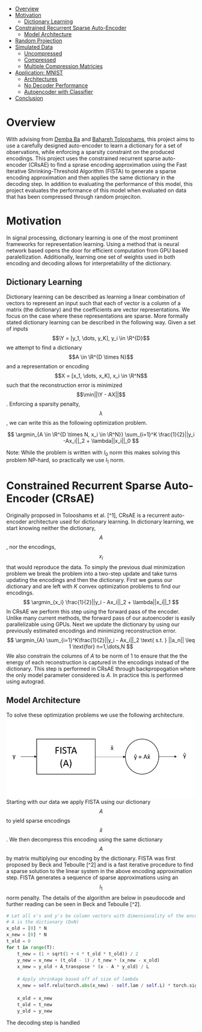 <script src="https://cdnjs.cloudflare.com/ajax/libs/mathjax/2.7.0/MathJax.js?config=TeX-AMS-MML_HTMLorMML" type="text/javascript"></script>
$$
\newcommand{\X}{\mathcal{X}}
\newcommand{\Y}{\mathcal{Y}}
\newcommand{\R}{\mathbb{R}}
\DeclareMathOperator*{\argmax}{arg\,max}
\DeclareMathOperator*{\argmin}{arg\,min}
$$

- [Overview](#overview)
- [Motivation](#motivation)
  * [Dictionary Learning](#dicitonary-learning)
- [Constrained Recurrent Sparse Auto-Encoder](#constrained-recurrent-sparse-auto-encoder)
  * [Model Architecture](#model-architecture)
- [Random Projection](#random-projection)
- [Simulated Data](#simulated-data)
  * [Uncompressed](#uncompressed)
  * [Compressed](#compressed)
  * [Multiple Compression Matricies](#multiple-compression-matricies)
- [Application: MNIST](#adversarial-training-with-data-augmentation)
  * [Architectures](#MNIST-architectures)
  * [No Decoder Performance](#MNIST-no-encoder-performace)
  * [Autoencoder with Classifier](#MNIST-autoencoder-performance)
- [Conclusion](#conclusion)

# Overview
With advising from [Demba Ba](https://www.seas.harvard.edu/directory/demba) and [Bahareh Tolooshams](https://crisp.seas.harvard.edu/people/bahareh-tolooshams), this project aims to use a carefully designed auto-encoder to learn a dictionary for a set of observations, while enforcing a sparsity constraint on the produced encodings. This project uses the constrained recurrent sparse auto-encoder (CRsAE) to find a sprase encoding approximation using the Fast Iterative Shrinking-Threshold Algorithm (FISTA) to generate a sparse encoding approximation and then applies the same dictionary in the decoding step. In addition to evaluating the performance of this model, this project evaluates the performance of this model when evaluated on data that has been compressed through random projeciton.

# Motivation
In signal processing, dictionary learning is one of the most prominent frameworks for representation learning. Using a method that is neural network based opens the door for efficient computation from GPU based paralellization. Additionally, learning one set of weights used in both encoding and decoding allows for interpretability of the dictionary.
## Dictionary Learning
Dictionary learning can be described as learning a linear combination of vectors to represent an input such that each of vector is a column of a matrix (the dictionary) and the coefficients are vector representations. We focus on the case where these representations are sparse. More formally stated dictionary learning can be described in the following way. Given a set of inputs $$\Y = [y_1, \dots, y_K], y_i \in \R^{D}$$ we attempt to find a dictionary $$A \in \R^{D \times N}$$ and a representation or encoding $$X = [x_1, \dots, x_K], x_i \in \R^N$$ such that the reconstruction error is minimized $$\min||\Y - AX||$$. Enforcing a sparsity penalty, $$\lambda$$, we can write this as the following optimization problem.

$$ 
\argmin_{A \in \R^{D \times N, x_i \in \R^N}} \sum_{i=1}^K \frac{1}{2}||y_i -Ax_i||_2 + \lambda||x_i||_0
$$

Note: While the problem is written with $l_0$ norm this makes solving this problem NP-hard, so practically we use $l_1$ norm.

# Constrained Recurrent Sparse Auto-Encoder (CRsAE)
Originally proposed in Tolooshams et al. [^1], CRsAE is a recurrent auto-encoder architecture used for dictionary learning. In dictionary learning, we start knowing neither the dictionary, $$A$$, nor the encodings, $$x_i$$ that would reproduce the data. To simply the previous dual minimization problem we break the problem into a two-step update and take turns updating the encodings and then the dictionary. First we guess our dictionary and are left with $K$ convex optimization problems to find our encodings. 
$$
\argmin_{x_i} \frac{1}{2}||y_i - Ax_i||_2 + \lambda||x_i||_1
$$
In CRsAE we perform this step using the forward pass of the encoder. Unlike many current methods, the forward pass of our autoencoder is easily parallelizable using GPUs. Next we update the dictionary by using our previously estimated encodings and minimizing reconstruction error.
$$
\argmin_{A} \sum_{i=1}^K\frac{1}{2}||y_i - Ax_i||_2 \text{ s.t. } ||a_n|| \leq 1 \text{for} n=1,\dots,N
$$
We also constrain the columns of $A$ to be norm of 1 to ensure that the the energy of each reconstruction is captured in the encodings instead of the dictionary. This step is performed in CRsAE through backpropogation where the only model parameter considered is $A$. In practice this is performed using autograd.
## Model Architecture
To solve these optimization problems we use the following architecture.
!['CRsAE block'](/imgs/CRsAE_diagram.PNG) 
Starting with our data we apply FISTA using our dictionary $$A$$ to yield sparse encodings $$\hat{x}$$. We then decompress this encoding using the same dictionary $$A$$ by matrix multiplying our encoding by the dictionary. FISTA was first proposed by Beck and Teboulle [^2] and is a fast iterative procedure to find a sparse solution to the linear system in the above encoding approximation step. FISTA generates a sequence of sparse approximations using an $$l_1$$ norm penalty. The details of the algorithm are below in pseudocode and further reading can be seen in Beck and Teboulle [^2].

```python
# Let all x's and y's be column vectors with dimensionality of the encoding size (N)
# A is the dictionary (DxN)
x_old = [0] * N
x_new = [0] * N
t_old = 0
for t in range(T):
    t_new = (1 + sqrt(1 + 4 * t_old * t_old)) / 2
    y_new = x_new + (t_old - 1) / t_new * (x_new - x_old)
    x_new = y_old + A_transpose * (x - A * y_old) / L

    # Apply shrinkage based off of size of lambda
    x_new = self.relu(torch.abs(x_new) - self.lam / self.L) * torch.sign(x_new)
    
    x_old = x_new
    t_old = t_new
    y_old = y_new
```

The decoding step is handled